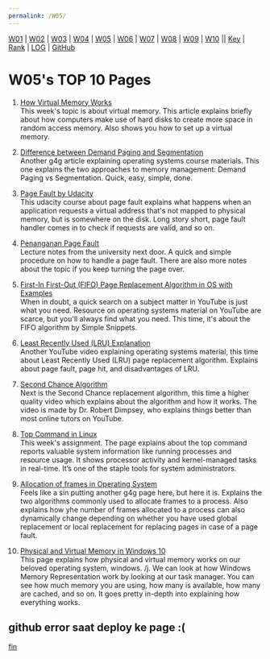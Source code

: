 ```yaml
---
permalink: /W05/
---
```


[W01](https://vandhya.github.io/os211/W01/) | [W02](https://vandhya.github.io/os211/W02/) | [W03](https://vandhya.github.io/os211/W03/) | 
[W04](https://vandhya.github.io/os211/W04/) | [W05](https://vandhya.github.io/os211/W05/) | [W06](https://vandhya.github.io/os211/W06/) | 
[W07](https://vandhya.github.io/os211/W07/) | [W08](https://vandhya.github.io/os211/W08/) | [W09](https://vandhya.github.io/os211/W09/) | 
[W10](https://vandhya.github.io/os211/W10/) || 
[Key](https://vandhya.github.io/os211/TXT/mypubkey.txt) | [Rank](https://vandhya.github.io/os211/TXT/myrank.txt) | [LOG](https://vandhya.github.io/os211/TXT/mylog.txt) | 
[GitHub](https://github.com/vandhya/os211)

# W05's TOP 10 Pages

1. [How Virtual Memory Works](https://computer.howstuffworks.com/virtual-memory.htm)<br>
This week's topic is about virtual memory. This article explains briefly about how computers make use of hard disks to create
more space in random access memory. Also shows you how to set up a virtual memory.

2. [Difference between Demand Paging and Segmentation](https://www.geeksforgeeks.org/difference-between-demand-paging-and-segmentation/)<br>
Another g4g article explaining operating systems course materials. This one explains the two approaches to memory management: Demand Paging vs
Segmentation. Quick, easy, simple, done.

3. [Page Fault by Udacity](https://www.youtube.com/watch?v=uqQOIahM868)<br>
This udacity course about page fault explains what happens when an application requests a virtual address that's not mapped to physical memory,
but is somewhere on the disk. Long story short, page fault handler comes in to check if requests are valid, and so on.

4. [Penanganan Page Fault](http://ftp.gunadarma.ac.id/linux/docs/v06/Kuliah/SistemOperasi/BUKU/SistemOperasi-4.X-2/ch05s03.html)<br>
Lecture notes from the university next door. A quick and simple procedure on how to handle a page fault. There are also more notes
about the topic if you keep turning the page over.

5. [First-In First-Out (FIFO) Page Replacement Algorithm in OS with Examples](https://www.youtube.com/watch?v=ET43MRKRuYM)<br>
When in doubt, a quick search on a subject matter in YouTube is just what you need. Resource on operating systems material
on YouTube are scarce, but you'll always find what you need. This time, it's about the FIFO algorithm by Simple Snippets.

6. [Least Recently Used (LRU) Explanation](https://www.youtube.com/watch?v=4wVp97-uqr0)<br>
Another YouTube video explaining operating systems material, this time about Least Recently Used (LRU) page replacement algorithm.
Explains about page fault, page hit, and disadvantages of LRU.

7. [Second Chance Algorithm](https://www.youtube.com/watch?v=C26qsPwf-Js)<br>
Next is the Second Chance replacement algorithm, this time a higher quality video which explains about the algorithm and how it works.
The video is made by Dr. Robert Dimpsey, who explains things better than most online tutors on YouTube.

8. [Top Command in Linux](https://linuxhint.com/top_-command-_linux/)<br>
This week's assignment. The page explains about the top command reports valuable system information like running processes and resource usage. 
It shows processor activity and kernel-managed tasks in real-time. It’s one of the staple tools for system administrators.

9. [Allocation of frames in Operating System](https://www.geeksforgeeks.org/operating-system-allocation-frames/)<br>
Feels like a sin putting another g4g page here, but here it is. Explains the two algorithms commonly used to allocate frames to a process.
Also explains how yhe number of frames allocated to a process can also dynamically change depending on whether you have used global 
replacement or local replacement for replacing pages in case of a page fault.

10. [Physical and Virtual Memory in Windows 10](https://answers.microsoft.com/en-us/windows/forum/windows_10-performance/physical-and-virtual-memory-in-windows-10/e36fb5bc-9ac8-49af-951c-e7d39b979938)<br>
This page explains how physical and virtual memory works on our beloved operating system, windows. /j. We can look at how Windows Memory Representation
work by looking at our task manager. You can see how much memory you are using, how many is available,
how many are cached, and so on. It goes pretty in-depth into explaining how everything works.


github error saat deploy ke page :(
----
[fin](https://www.youtube.com/watch?v=06P15dLQTkI)
